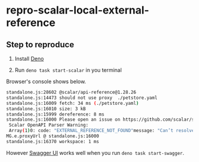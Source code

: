 # repro-scalar-local-external-reference

## Step to reproduce

1. Install [Deno](https://docs.deno.com/runtime/getting_started/installation/)

2. Run `deno task start-scalar` in you terminal

Browser's console shows below.

```bash
standalone.js:28602 @scalar/api-reference@1.28.26
standalone.js:14473 should not use proxy  ./petstore.yaml
standalone.js:16009 fetch: 34 ms (./petstore.yaml)
standalone.js:16010 size: 3 kB
standalone.js:15999 dereference: 8 ms
standalone.js:16000 Please open an issue on https://github.com/scalar/scalar
 Scalar OpenAPI Parser Warning:
 Array(1)0: code: "EXTERNAL_REFERENCE_NOT_FOUND"message: "Can’t resolve external reference: ./pet.yaml"[[Prototype]]: Objectlength: 1[[Prototype]]: Array(0)
MG.e.proxyUrl @ standalone.js:16000
standalone.js:16370 workspace: 1 ms
```

However [Swagger UI](https://swagger.io/tools/swagger-ui/) works well when you
run `deno task start-swagger`.
